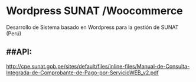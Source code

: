 # Wordpress SUNAT /Woocommerce
Desarrollo de Sistema basado en Wordpress para la gestión de SUNAT (Perú)

##API:
-------
http://cpe.sunat.gob.pe/sites/default/files/inline-files/Manual-de-Consulta-Integrada-de-Comprobante-de-Pago-por-ServicioWEB_v2.pdf

